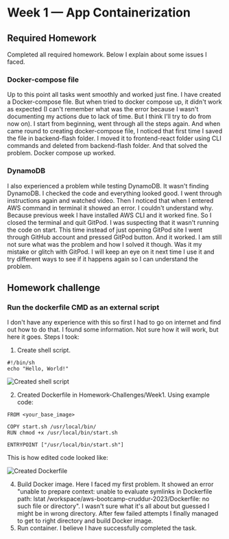 # Week 1 — App Containerization

## Required Homework

Completed all required homework. Below I explain about some issues I faced.

### Docker-compose file

Up to this point all tasks went smoothly and worked just fine. I have created a Docker-compose file. But when tried to docker compose up, it didn't work as expected (I can't remember what was the error because I wasn't documenting my actions due to lack of time. But I think I'll try to do from now on). I start from beginning, went through all the steps again. And when came round to creating docker-compose file, I noticed that first time I saved the file in backend-flash folder. I moved it to frontend-react folder using CLI commands and deleted from backend-flash folder. And that solved the problem. Docker compose up worked.

### DynamoDB

I also experienced a problem while testing DynamoDB. It wasn't finding DynamoDB. I checked the code and everything looked good. I went through instructions again and watched video. Then I noticed that when I entered AWS command in terminal it showed an error. I couldn't understand why. Because previous week I have installed AWS CLI and it worked fine. So I closed the terminal and quit GitPod. I was suspecting that it wasn't running the code on start. This time instead of just opening GitPod site I went through GitHub account and pressed GitPod button. And it worked. I am still not sure what was the problem and how I solved it though. Was it my mistake or glitch with GitPod. I will keep an eye on it next time I use it and try different ways to see if it happens again so I can understand the problem.

##  Homework challenge

### Run the dockerfile CMD as an external script

I don't have any experience with this so first I had to go on internet and find out how to do that. I found some information. Not sure how it will work, but here it goes. Steps I took:
1. Create shell script.

```
#!/bin/sh
echo "Hello, World!"
```

![Created shell script](https://user-images.githubusercontent.com/124433076/221354088-877c77b9-a5c8-46d1-a1fb-4b5f1b1df825.png)

2. Created Dockerfile in Homework-Challenges/Week1. Using example code:

```
FROM <your_base_image>

COPY start.sh /usr/local/bin/
RUN chmod +x /usr/local/bin/start.sh

ENTRYPOINT ["/usr/local/bin/start.sh"]
```
This is how edited code looked like:

![Created Dockerfile](https://user-images.githubusercontent.com/124433076/221354617-e4317563-9de8-414a-80c8-ee0e78a5853b.png)

4. Build Docker image. Here I faced my first problem. It showed an error "unable to prepare context: unable to evaluate symlinks in Dockerfile path: lstat /workspace/aws-bootcamp-cruddur-2023/Dockerfile: no such file or directory". I wasn't sure what it's all about but guessed I might be in wrong directory. After few failed attempts I finally managed to get to right directory and build Docker image.
5. Run container. 
I believe I have successfully completed the task.
